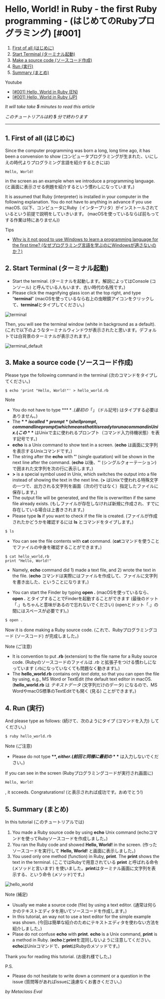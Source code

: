 

# Hello, World! in Ruby - the first Ruby programming - (はじめてのRubyプログラミング) [#001]

1. [First of all (はじめに)](#1-first-of-all-%E3%81%AF%E3%81%98%E3%82%81%E3%81%AB)
2. [Start Terminal (ターミナル起動)](#2-start-terminal-%E3%82%BF%E3%83%BC%E3%83%9F%E3%83%8A%E3%83%AB%E8%B5%B7%E5%8B%95)
3. [Make a source code (ソースコード作成)](#3-make-a-source-code-%E3%82%BD%E3%83%BC%E3%82%B9%E3%82%B3%E3%83%BC%E3%83%89%E4%BD%9C%E6%88%90)
4. [Run (実行)](#4-run-%E5%AE%9F%E8%A1%8C)
5. [Summary (まとめ)](#5-summary-%E3%81%BE%E3%81%A8%E3%82%81)

Youtube
* [[#001] Hello, World in Ruby (EN)](https://www.youtube.com/watch?v=-eNrtL38UKc)
* [[#001] Hello, World in Ruby (JP)](https://www.youtube.com/watch?v=nHY1uPXSCfU)

*It will take take **5** minutes to read this article*

*このチュートリアルは約 **5** 分で終わります*

----

## 1. First of all (はじめに)

Since the computer programming was born a long, long time ago, it has been a convension to show (コンピュータプログラミングが生まれた、いにしえの時代よりプログラミング言語を紹介するときには)

```
Hello, World!
```

in the screen as an example when we introduce a programming language. (と画面に表示させる例題を紹介するという慣わしになっています。)

It is assumed that Ruby (interpreter) is installed in your computer in the following explanation. You do not have to anything in advance if you use macOS. (以下、コンピュータにRuby（インタープリタ）がインストールされているという前提で説明をしていきいます。 (macOSを使っているならば前もってする作業は特にありません))

Tips
* [Why is it not good to use Windows to learn a programming language for the first time? (なぜプログラミング言語を学ぶのにWindowsが適さないのか？)](https://github.com/metaclass-eval/ruby_programming/blob/master/doc/why_not_good_in_windows.md)

## 2. Start Terminal (ターミナル起動)

* Start the terminal. (ターミナルを起動します。解説によってはConsole (コンソール) と呼んでいる人もいます、古い時代の名残です。)
* Please click the magnifying glass icon at the top right, and type "**terminal**" (macOSを使っているなら右上の虫眼鏡アイコンをクリックして、**terminal**とタイプしてください。)

![terminal](https://github.com/metaclass-eval/ruby_programming/blob/master/png/terminal.png)

Then, you will see the terminal window (white in background as a default). (これで以下のようなターミナルウィンドウが表示されたと思います。デフォルトでは白背景のターミナルが表示されます。)

![terminal_default](https://github.com/metaclass-eval/ruby_programming/blob/master/png/terminal_default.png)

## 3. Make a source code (ソースコード作成)

Please type the following command in the terminal (次のコマンドをタイプしてください。)

```
$ echo 'print "Hello, World!"' > hello_world.rb
```

Note
* You do not have to type **$**. (最初の「$」 (ドル記号) はタイプする必要はありません。)
* The **$** is called *prompt* (shell prompt, command line prompt) which means that it is ready to run a command in Unix. (この **$** はUnixで主に使われるプロンプト（コマンド入力待機状態）を表す記号です。)
* **echo** is a Unix command to show text in a screen. (**echo** は画面に文字列を表示するUnixコマンドです。)
* The string after the **echo** with **''** (single quatation) will be shown in the next line after the command. (**echo** 以後、**''** (シングルクォーテーション) で囲まれた文字列を次の行に表示します。)
* **>** is a special symbol used in Unix, which switches the output into a file instead of showing the text in the next line. (**>** はUnixで使われる特殊文字の一つで、出力される文字列を画面（次の行ではなく）指定したファイルに保存します。)
* The output file will be generated, and the file is overwritten if the same file already exists. (もしファイルが存在しなければ新規に作成され、すでに存在している場合は上書きされます。)
* Please type **ls** if you want to check if the file is created. (ファイルが作成されたかどうかを確認するには **ls** とコマンドをタイプします。)

```
$ ls
```

* You can see the file contents with **cat** command. (**cat**コマンドを使うことでファイルの中身を確認することができます。)

```
$ cat hello_world.rb
print "Hello, World!"
```

* Namely, **echo** command did 1) made a text file, and 2) wrote the text in the file. (**echo** コマンドは実際にはファイルを作成して、ファイルに文字列を書き出した、ということになります。)


* You can start the Finder by typing **open .** (macOSを使っているなら、**open .** とタイプすることでFinderを起動することができます (最後のドット「.」もちゃんと意味があるので忘れないでください) (openとドット「.」の間にはスペースが必要です)。)


```
$ open .
```

Now it is done making a Ruby source code. (これで、Rubyプログラミングコード (ソースコード) が完成しました。)

Note (ご注意)
* It is convention to put **.rb** (extension) to the file name for a Ruby source code. (Rubyのソースコードのファイルは *.rb* と拡張子をつける慣わしになっています (.rbになっていなくても問題なく動きます)。)
* The **hello_world.rb** contains only *text data*, so that you can open the file by using, e.g., MS Word or TextEdit (the default text editor in macOS. (**hello_world.rb** は *テキストデータ* (文字列だけのデータ) になるので、MS WordやmacOS標準のTextEditでも開く (見る) ことができます。)

## 4. Run (実行)

And please type as follows: (続けて、次のようにタイプ (コマンドを入力) してください。)

```
$ ruby hello_world.rb
```

Note (ご注意)
* Please do not type **$**, either. (前回と同様に最初の **$** は入力しないでください。)

If you can see in the screen (Rubyプログラミングコードが実行され画面に)

```
Hello, World!
```

, it scceeds. Congraturations! (と表示されれば成功です。おめでとう!)

## 5. Summary (まとめ)

In this tutorial (このチュートリアルでは)

1. You made a Ruby source code by using **echo** Unix command (echoコマンドを使ってRubyソースコードを作成しました。)
2. You ran the Ruby code and showed **Hello, World!** in the screen. (作ったソースコードを実行して **Hello, World!** と画面に表示しました。)
3. You used only one method (function) in Ruby, **print**. The **print** shows the text in the terminal. (ここではRubyで用意されている **print** と呼ばれる命令 (メソッドと言います) を使いました。**print**はターミナル画面に文字列を表示する、という命令 (メソッド)です。)

![hello_world](https://github.com/metaclass-eval/ruby_programming/blob/master/png/hello_world.png)


Note (補足)
* Usually we make a source code (file) by using a text editor. (通常は何らかのテキストエディタを用いてソースコードを作成します。)
* In this tutorial, an way not to use a text editor for the simple example was shown. (今回は簡単な紹介のためにテキストエディタを使わない方法を紹介しました。)
* Plase do not confuse **echo** with **print**. **echo** is a Unix command, **print** is a method in Ruby. (**echo**と**print**を混同しないように注意してください。**echo**はUnixコマンドで、**print**はRubyのメソッドです。)

Thank you for reading this tutorial. (お疲れ様でした。)

P.S.
* Please do not hesitate to write down a comment or a question in the issue (質問等があればissueに遠慮なくお書きください。)

*by Metaclass Eval*


